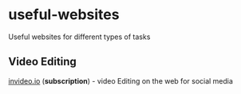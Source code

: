 # useful-websites
Useful websites for different types of tasks


## Video Editing
[invideo.io](https://invideo.io) (**subscription**) - video Editing on the web for social media

